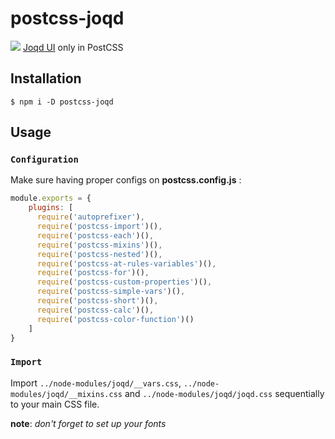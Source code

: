 # postcss-joqd
[![](http://ikacc.ir/github-assets/joqd-header-v1.png)](https://github.com/IKAcc/Joqd)
[Joqd UI](https://github.com/IKAcc/Joqd) only in PostCSS

## Installation
```
$ npm i -D postcss-joqd
```

## Usage
### `Configuration`

Make sure having proper configs on **postcss.config.js** :
```js
module.exports = {
    plugins: [
      require('autoprefixer'),
      require('postcss-import')(),
      require('postcss-each')(),
      require('postcss-mixins')(),
      require('postcss-nested')(),
      require('postcss-at-rules-variables')(),
      require('postcss-for')(),
      require('postcss-custom-properties')(),
      require('postcss-simple-vars')(),
      require('postcss-short')(),
      require('postcss-calc')(),
      require('postcss-color-function')()
    ]
}
```

### `Import`
Import `../node-modules/joqd/__vars.css`, `../node-modules/joqd/__mixins.css` and `../node-modules/joqd/joqd.css` sequentially to your main CSS file.

**note**: *don't forget to set up your fonts*
